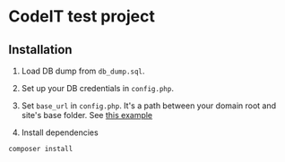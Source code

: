 # CodeIT test project

## Installation

1. Load DB dump from `db_dump.sql`.

2. Set up your DB credentials in `config.php`.

3. Set `base_url` in `config.php`. It's a path between your domain root and site's base folder.
See [this example](https://ibb.co/k5a4TG)

4. Install dependencies
```
composer install
```